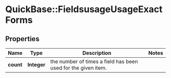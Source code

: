 # QuickBase::FieldsusageUsageExactForms

## Properties
Name | Type | Description | Notes
------------ | ------------- | ------------- | -------------
**count** | **Integer** | the number of times a field has been used for the given item. | 


